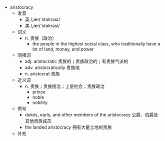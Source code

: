 - aristocracy
  - 发音
    - 英 /,ærɪ'stɒkrəsɪ/
    - 美 /,ærɪ'stɑkrəsi/
  - 词义
    - n. 贵族（政治）
      - the people in the highest social class, who traditionally have a lot of land, money, and power
  - 同根词
    - adj. aristocratic 贵族的；贵族政治的；有贵族气派的
    - adv. aristocratically 贵族地
    - n. aristocrat 贵族
  - 近义词
    - n. 贵族；贵族统治；上层社会；贵族政治
      - prince
      - noble
      - nobility
  - 例句
    - dukes, earls, and other members of the aristocracy 公爵、伯爵及其他贵族成员
    - the landed aristocracy 拥有大量土地的贵族
  - 补充